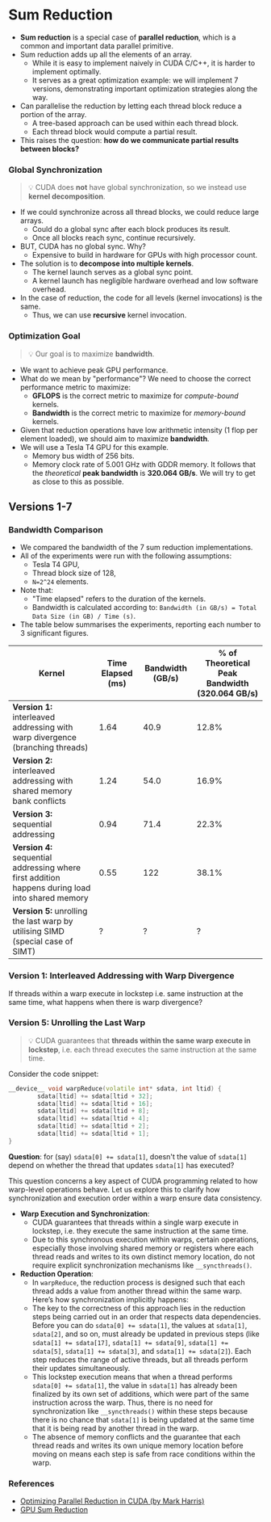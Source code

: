 # Sum Reduction
- **Sum reduction** is a special case of **parallel reduction**, which is a common and important data parallel primitive. 
- Sum reduction adds up all the elements of an array. 
    - While it is easy to implement naively in CUDA C/C++, it is harder to implement optimally.
    - It serves as a great optimization example: we will implement 7 versions, demonstrating 
    important optimization strategies along the way.
- Can parallelise the reduction by letting each thread block reduce a portion of the array. 
    - A tree-based approach can be used within each thread block. 
    - Each thread block would compute a partial result. 
- This raises the question: **how do we communicate partial results between blocks?**

### Global Synchronization
> 💡 CUDA does **not** have global synchronization, so we instead use **kernel decomposition**.

- If we could synchronize across all thread blocks, we could reduce large arrays. 
    - Could do a global sync after each block produces its result.
    - Once all blocks reach sync, continue recursively. 
- BUT, CUDA has no global sync. Why?
    - Expensive to build in hardware for GPUs with high processor count. 
- The solution is to **decompose into multiple kernels**. 
    - The kernel launch serves as a global sync point. 
    - A kernel launch has negligible hardware overhead and low software overhead. 
- In the case of reduction, the code for all levels (kernel invocations) is the same. 
    - Thus, we can use **recursive** kernel invocation. 

### Optimization Goal
> 💡 Our goal is to maximize **bandwidth**. 

- We want to achieve peak GPU performance. 
- What do we mean by "performance"? We need to choose the correct performance metric to maximize:
    - **GFLOPS** is the correct metric to maximize for *compute-bound* kernels.
    - **Bandwidth** is the correct metric to maximize for *memory-bound* kernels.
- Given that reduction operations have low arithmetic intensity (1 flop per element loaded), we should aim to maximize **bandwidth**. 
- We will use a Tesla T4 GPU for this example. 
    - Memory bus width of 256 bits.
    - Memory clock rate of 5.001 GHz with GDDR memory.
    It follows that the *theoretical* **peak bandwidth** is **320.064 GB/s**. We will try to get as close to this as possible. 

## Versions 1-7
### Bandwidth Comparison
- We compared the bandwidth of the 7 sum reduction implementations. 
- All of the experiments were run with the following assumptions:
    - Tesla T4 GPU,
    - Thread block size of 128,
    - `N=2^24` elements.
- Note that:
    - "Time elapsed" refers to the duration of the kernels. 
    - Bandwidth is calculated according to: `Bandwidth (in GB/s) = Total Data Size (in GB) / Time (s)`. 
- The table below summarises the experiments, reporting each number to 3 significant figures. 

| Kernel      | Time Elapsed (ms) | Bandwidth (GB/s) | % of Theoretical Peak Bandwidth (320.064 GB/s) |
|------------------|-----------------|-----------------------------|---------------------------------|
| **Version 1:** interleaved addressing with warp divergence (branching threads) | 1.64               | 40.9                       | 12.8%                           |
| **Version 2:** interleaved addressing with shared memory bank conflicts | 1.24               | 54.0                          | 16.9%                               |
| **Version 3:** sequential addressing | 0.94              | 71.4                          | 22.3%                               |
| **Version 4:** sequential addressing where first addition happens during load into shared memory | 0.55            | 122                          | 38.1%                               |
| **Version 5:** unrolling the last warp by utilising SIMD (special case of SIMT) | ?            | ?                          | ?                               |

### Version 1: Interleaved Addressing with Warp Divergence
If threads within a warp execute in lockstep i.e. same instruction at the same time, what happens when there is warp divergence?



### Version 5: Unrolling the Last Warp
> 💡 CUDA guarantees that **threads within the same warp execute in lockstep**, i.e. each thread executes the same instruction at the same time.

Consider the code snippet:
```cpp
__device__ void warpReduce(volatile int* sdata, int ltid) {
        sdata[ltid] += sdata[ltid + 32];
        sdata[ltid] += sdata[ltid + 16];
        sdata[ltid] += sdata[ltid + 8];
        sdata[ltid] += sdata[ltid + 4];
        sdata[ltid] += sdata[ltid + 2];
        sdata[ltid] += sdata[ltid + 1];
}
```
**Question**: for (say) `sdata[0] += sdata[1]`, doesn't the value of `sdata[1]` depend on whether the thread that updates `sdata[1]` has executed?

This question concerns a key aspect of CUDA programming related to how warp-level operations behave. Let us explore this to clarify how synchronization and execution order within a warp ensure data consistency.

- **Warp Execution and Synchronization**:
    - CUDA guarantees that threads within a single warp execute in lockstep, i.e. they execute the same instruction at the same time. 
    - Due to this synchronous execution within warps, certain operations, especially those involving shared memory or registers where each thread reads and writes to its own distinct memory location, do not require explicit synchronization mechanisms like `__syncthreads()`.
- **Reduction Operation**:
    - In `warpReduce`, the reduction process is designed such that each thread adds a value from another thread within the same warp. Here’s how synchronization implicitly happens:
    - The key to the correctness of this approach lies in the reduction steps being carried out in an order that respects data dependencies. Before you can do `sdata[0] += sdata[1]`, the values at `sdata[1]`, `sdata[2]`, and so on, must already be updated in previous steps (like `sdata[1] += sdata[17]`, `sdata[1] += sdata[9]`, `sdata[1] += sdata[5]`, `sdata[1] += sdata[3]`, and `sdata[1] += sdata[2]`). Each step reduces the range of active threads, but all threads perform their updates simultaneously.
    - This lockstep execution means that when a thread performs `sdata[0] += sdata[1]`, the value in `sdata[1]` has already been finalized by its own set of additions, which were part of the same instruction across the warp. Thus, there is no need for synchronization like `__syncthreads()` within these steps because there is no chance that `sdata[1]` is being updated at the same time that it is being read by another thread in the warp.
    - The absence of memory conflicts and the guarantee that each thread reads and writes its own unique memory location before moving on means each step is safe from race conditions within the warp.


### References
- [Optimizing Parallel Reduction in CUDA (by Mark Harris)](https://developer.download.nvidia.com/assets/cuda/files/reduction.pdf)
- [GPU Sum Reduction](https://github.com/mark-poscablo/gpu-sum-reduction/tree/master)
